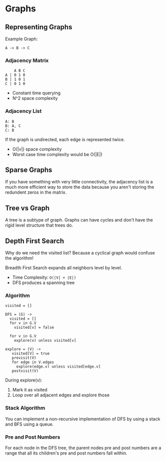 # Graphs

## Representing Graphs

Example Graph:

    A -> B -> C

### Adjacency Matrix

        A B C
    A | 0 1 0
    B | 1 0 1
    C | 0 1 0

 - Constant time querying
 - N^2 space complexity

### Adjacency List

    A: B
    B: A, C
    C: B

If the graph is undirected, each edge is represented twice.

 - O(|v|) space complexity
 - Worst case time complexity would be O(|E|)

## Sparse Graphs

If you have something with very little connectivity, the adjacency list is a
much more efficient way to store the data because you aren't storing the
redundent zeros in the matrix.

## Tree vs Graph

A tree is a subtype of graph.  Graphs can have cycles and don't have the rigid
level structure that trees do.

## Depth First Search

Why do we need the visited list? Because a cyclical graph would confuse the
algorithm!

Breadth First Search expands all neighbors level by level.

 - Time Complexity: `O(|V| + |E|)`
 - DFS produces a spanning tree

### Algorithm

    visited = []

    DFS = (G) ->
      visited = []
      for v in G.V
        visited[v] = false

      for v in G.V
        explore(v) unless visited[v]

    explore = (V) ->
       visited[V] = true
       previsit(V)
       for edge in V.edges
         explore(edge.v) unless visited[edge.v]
       postvisit(V)

During explore(v):

 1. Mark it as visited
 2. Loop over all adjacent edges and explore those

### Stack Algorithm

You can implement a non-recursive implementation of DFS by using a stack and
BFS using a queue.

### Pre and Post Numbers

For each node in the DFS tree, the parent nodes pre and post numbers are a
range that all its children's pre and post numbers fall within.

